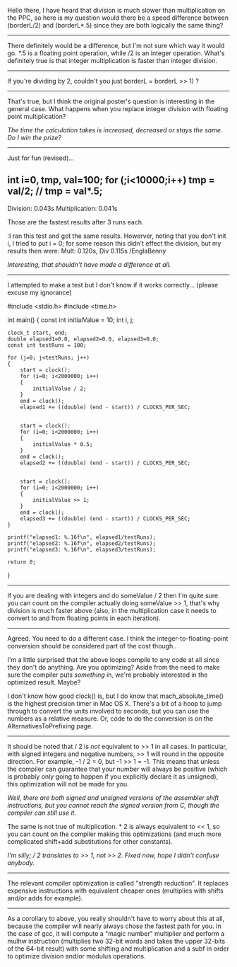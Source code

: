 Hello there, I have heard that division is much slower than multiplication on the PPC, so here is my question would there be a speed difference between (borderL/2) and (borderL*.5) since they are both logically the same thing?

----

There definitely would be a difference, but I'm not sure which way it would go.  *.5 is a floating point operation, while /2 is an integer operation.  What's definitely true is that integer multiplication is faster than integer division.

----

If you're dividing by 2, couldn't you just borderL = borderL >> 1) ?

----

That's true, but I think the original poster's question is interesting in the general case.  What happens when you replace integer division with floating point multiplication?

*The time the calculation takes is increased, decreased or stays the same. Do I win the prize?*

----

Just for fun (revised)...
    
int i=0, tmp, val=100;
for (;i<10000;i++) tmp = val/2; // tmp = val*.5;
-------------
Division: 0.043s
Multiplication: 0.041s


Those are the fastest results after 3 runs each.

:I ran this test and got the same results. Howerver, noting that you don't init i, I tried to put i = 0; for some reason this didn't effect the division, but my results then were: Mult: 0.120s, Div 0.115s /EnglaBenny

*Interesting, that shouldn't have made a difference at all.*

----

I attempted to make a test but I don't know if it works correctly... (please excuse my ignorance)
    
#include <stdio.h>
#include <time.h>

int main()
{
	const int initialValue = 10;
	int i, j;

	clock_t start, end;
	double elapsed1=0.0, elapsed2=0.0, elapsed3=0.0;
	const int testRuns = 100;
	
	for (j=0; j<testRuns; j++)
	{
		start = clock();
		for (i=0; i<2000000; i++)
		{
			initialValue / 2;
		}
		end = clock();
		elapsed1 += ((double) (end - start)) / CLOCKS_PER_SEC;
	
	
		start = clock();
		for (i=0; i<2000000; i++)
		{
			initialValue * 0.5;
		}
		end = clock();
		elapsed2 += ((double) (end - start)) / CLOCKS_PER_SEC;

	
		start = clock();
		for (i=0; i<2000000; i++)
		{
			initialValue >> 1;
		}
		end = clock();
		elapsed3 += ((double) (end - start)) / CLOCKS_PER_SEC;
	}
	
	printf("elapsed1: %.16f\n", elapsed1/testRuns);
	printf("elapsed2: %.16f\n", elapsed2/testRuns);
	printf("elapsed3: %.16f\n", elapsed3/testRuns);
	
	return 0;
}


----

If you are dealing with integers and do     someValue / 2 then I'm quite sure you can count on the compiler actually doing     someValue >> 1, that's why division is much faster above (also, in the multiplication case it needs to convert to and from floating points in each iteration).

----

Agreed.  You need to do a different case.  I think the integer-to-floating-point conversion should be considered part of the cost though..

I'm a little surprised that the above loops compile to any code at all since they don't do anything.  Are you optimizing?  Aside from the need to make sure the compiler puts *something* in, we're probably interested in the optimized result.  Maybe?

I don't know how good clock() is, but I do know that mach_absolute_time() is the highest precision timer in Mac OS X.  There's a bit of a hoop to jump through to convert the units involved to seconds, but you can use the numbers as a relative measure.  Or, code to do the conversion is on the AlternativesToPrefixing page.

----

It should be noted that / 2 is *not* equivalent to >> 1 in all cases. In particular, with signed integers and negative numbers, >> 1 will round in the opposite direction. For example, -1 / 2 = 0, but -1 >> 1 = -1. This means that unless the compiler can guarantee that your number will always be positive (which is probably only going to happen if you explicitly declare it as unsigned), this optimization will not be made for you.

*Well, there are both signed and unsigned versions of the assembler shift instructions, but you cannot reach the signed version from C, though the compiler can still use it.*

The same is not true of multiplication. * 2 is always equivalent to << 1, so you can count on the compiler making this optimizations (and much more complicated shift+add substitutions for other constants).

*I'm silly; / 2 translates to >> 1, not >> 2. Fixed now, hope I didn't confuse anybody.*

----

The relevant compiler optimization is called "strength reduction". It replaces expensive instructions with equivalent cheaper ones (multiplies with shifts and/or adds for example).

----

As a corollary to above, you really shouldn't have to worry about this at all, because the compiler will nearly always chose the fastest path for you.  In the case of gcc, it will compute a "magic number" multiplier and perform a mulhw instruction (multiplies two 32-bit words and takes the upper 32-bits of the 64-bit result) with some shifting and multiplication and a subf in order to optimize division and/or modulus operations.
